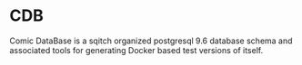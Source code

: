 # CDB
Comic DataBase is a sqitch organized postgresql 9.6 database schema and associated tools for generating Docker based test versions of itself.